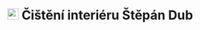 # <img src="https://github.com/MarvelousMartin/car-interior-cleaning/blob/master/assets/images/logo/logo-2.png?raw=true" alt="" style="width:25px"> Čištění interiéru Štěpán Dub
